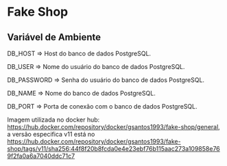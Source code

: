 # Fake Shop


## Variável de Ambiente
DB_HOST	=> Host do banco de dados PostgreSQL.

DB_USER => Nome do usuário do banco de dados PostgreSQL.

DB_PASSWORD	=> Senha do usuário do banco de dados PostgreSQL.

DB_NAME	=>	Nome do banco de dados PostgreSQL.

DB_PORT	=>	Porta de conexão com o banco de dados PostgreSQL.


Imagem utilizada no docker hub: https://hub.docker.com/repository/docker/gsantos1993/fake-shop/general, a versão especifica v11 está no https://hub.docker.com/repository/docker/gsantos1993/fake-shop/tags/v11/sha256:44f8f20b8fcda0e4e23ebf76b115aac273a109858e769f2fa0a6a7040ddc71c7
